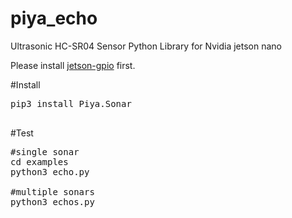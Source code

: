 # piya_echo
Ultrasonic HC-SR04 Sensor Python Library for Nvidia jetson nano

Please install  [jetson-gpio](https://github.com/NVIDIA/jetson-gpio) first.

#Install
<pre>
pip3 install Piya.Sonar

</pre>

#Test
<pre>
#single sonar
cd examples
python3 echo.py

#multiple sonars
python3 echos.py
</pre>
